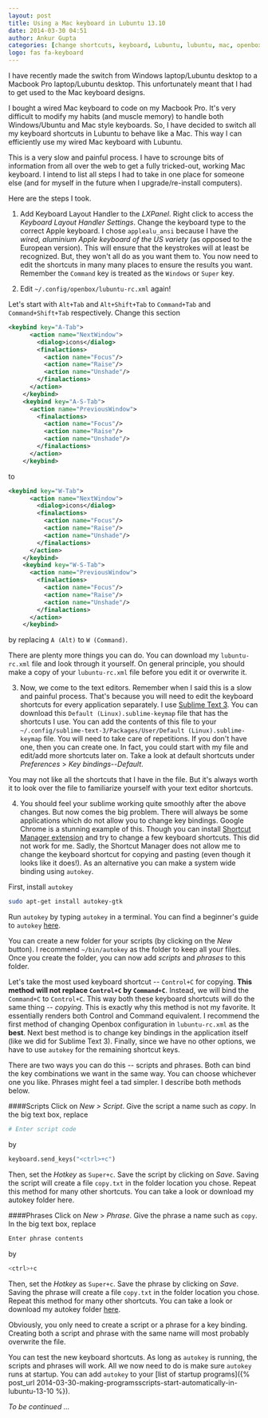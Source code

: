 ```yaml
---
layout: post
title: Using a Mac keyboard in Lubuntu 13.10
date: 2014-03-30 04:51
author: Ankur Gupta
categories: [change shortcuts, keyboard, Lubuntu, lubuntu, mac, openbox, Tech]
logo: fas fa-keyboard
---
```



I have recently made the switch from Windows laptop/Lubuntu desktop to a
Macbook Pro laptop/Lubuntu desktop. This unfortunately meant that I had to get
used to the Mac keyboard designs.

I bought a wired Mac keyboard to code on my Macbook Pro. It's very difficult to modify my
habits (and muscle memory) to handle both Windows/Ubuntu and Mac style keyboards.
So, I have decided to switch all my keyboard shortcuts in Lubuntu to behave like a Mac.
This way I can efficiently use my wired Mac keyboard with Lubuntu.

This is a very slow and painful process. I have to scrounge bits of information
from all over the web to get a fully tricked-out, working Mac keyboard. I intend to
list all steps I had to take in one place for someone else (and for myself in the
future when I upgrade/re-install computers).

Here are the steps I took.

1. Add Keyboard Layout Handler to the *LXPanel*. Right click to access the
*Keyboard Layout Handler Settings*. Change the keyboard type to the correct Apple keyboard.
I chose `applealu_ansi` because I have the *wired, aluminium Apple keyboard of the US variety*
(as opposed to the European version). This will ensure that the keystrokes will at
least be recognized. But, they won't all do as you want them to. You now need to edit
the shortcuts in many many places to ensure the results you want. Remember the
`Command` key is treated as the `Windows` or `Super` key.

2. Edit `~/.config/openbox/lubuntu-rc.xml` again!

Let's start with `Alt+Tab` and `Alt+Shift+Tab` to `Command+Tab` and
`Command+Shift+Tab` respectively. Change this section

```xml
<keybind key="A-Tab">
      <action name="NextWindow">
        <dialog>icons</dialog>
        <finalactions>
          <action name="Focus"/>
          <action name="Raise"/>
          <action name="Unshade"/>
        </finalactions>
      </action>
    </keybind>
    <keybind key="A-S-Tab">
      <action name="PreviousWindow">
        <finalactions>
          <action name="Focus"/>
          <action name="Raise"/>
          <action name="Unshade"/>
        </finalactions>
      </action>
    </keybind>
```

to

```xml
<keybind key="W-Tab">
      <action name="NextWindow">
        <dialog>icons</dialog>
        <finalactions>
          <action name="Focus"/>
          <action name="Raise"/>
          <action name="Unshade"/>
        </finalactions>
      </action>
    </keybind>
    <keybind key="W-S-Tab">
      <action name="PreviousWindow">
        <finalactions>
          <action name="Focus"/>
          <action name="Raise"/>
          <action name="Unshade"/>
        </finalactions>
      </action>
    </keybind>
```

by replacing `A (Alt)` to `W (Command)`.

There are plenty more things you can do. You can download my `lubuntu-rc.xml`
file and look through it yourself. On general principle, you should make a copy of
your `lubuntu-rc.xml` file before you edit it or overwrite it.

3.  Now, we come to the text editors. Remember when I said this is a slow and painful process.
That's because you will need to edit the keyboard shortcuts for every application
separately. I use [Sublime Text 3](http://www.sublimetext.com). You can download
this `Default (Linux).sublime-keymap` file that has the shortcuts I use. You can add the
contents of this file to your `~/.config/sublime-text-3/Packages/User/Default (Linux).sublime-keymap`
file. You will need to take care of repetitions. If you don't have one, then you
can create one. In fact, you could start with my file and edit/add
more shortcuts later on. Take a look at default shortcuts under
*Preferences* > *Key bindings--Default*.

You may not like all the shortcuts that I have in the file. But it's always worth it to look
over the file to familiarize yourself with your text editor shortcuts.


4. You should feel your sublime working quite smoothly after the above changes.
But now comes the big problem. There will always be some applications which do not
allow you to change key bindings. Google Chrome is a stunning example of this. Though you
can install [Shortcut Manager extension](https://chrome.google.com/webstore/detail/shortcut-manager/mgjjeipcdnnjhgodgjpfkffcejoljijf)
and try to change a few keyboard shortcuts. This did not work for me. Sadly, the
Shortcut Manager does not allow me to change the keyboard shortcut for
copying and pasting (even though it looks like it does!).
As an alternative you can make a system wide binding using `autokey`.

First, install `autokey`

```bash
sudo apt-get install autokey-gtk
```

Run `autokey` by typing `autokey` in a terminal. You can find a beginner's guide
to `autokey` [here](https://code.google.com/p/autokey/wiki/BeginnersGuide).

You can create a new folder for your scripts (by clicking on the *New* button).
I recommend `~/bin/autokey` as the folder to keep all your files. Once you create
the folder, you can now add *scripts* and *phrases* to this folder.

Let's take the most used keyboard shortcut -- `Control+C` for copying.
**This method will not replace `Control+C` by `Command+C`**.
Instead, we will bind the `Command+C` to `Control+C`. This way both these keyboard
shortcuts will do the same thing -- *copying*. This is exactly why this method is
 not my favorite. It essentially renders both Control and Command equivalent.
 I recommend the first method of changing Openbox configuration in `lubuntu-rc.xml`
 as the **best**. Next best method is to change key bindings in the
 application itself (like we did for Sublime Text 3). Finally, since we have no
 other options, we have to use `autokey` for the remaining shortcut keys.

There are two ways you can do this -- scripts and phrases.
Both can bind the key combinations we want in the same way. You can choose
whichever one you like. Phrases might feel a tad simpler. I describe both methods below.

####Scripts
Click on *New > Script*. Give the script a name such as *copy*. In the big text box, replace

```python
# Enter script code
```

by

```python
keyboard.send_keys("<ctrl>+c")
```

Then, set the *Hotkey* as `Super+c`. Save the script by clicking on *Save*. Saving the script will create a file `copy.txt` in the folder location you chose. Repeat this method for many other shortcuts. You can take a look or download my autokey folder here. <br/>

####Phrases
Click on *New* > *Phrase*. Give the phrase a name such as `copy`. In the big text box, replace

```python
Enter phrase contents
```

by

```python
<ctrl>+c
```

Then, set the *Hotkey* as `Super+c`. Save the phrase by clicking on *Save*.
Saving the phrase will create a file `copy.txt` in the folder location you chose.
Repeat this method for many other shortcuts. You can take a look or download my
autokey folder [here](https://github.com/ankur-gupta/bin).

Obviously, you only need to create a script or a phrase for a key binding.
Creating both a script and phrase with the same name will most probably overwrite the file.

You can test the new keyboard shortcuts. As long as `autokey` is running,
the scripts and phrases will work. All we now need to do is make sure `autokey`
runs at startup. You can add `autokey` to your
[list of startup programs]({% post_url 2014-03-30-making-programsscripts-start-automatically-in-lubuntu-13-10 %}).



*To be continued ...*

